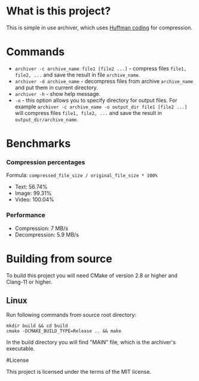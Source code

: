 # What is this project?

This is simple in use archiver, which uses [Huffman coding](https://en.wikipedia.org/wiki/Huffman_coding) 
for compression. 

# Commands
* `archiver -c archive_name file1 [file2 ...]` - compress files 
`file1, file2, ...` and save the result in file `archive_name`.
* `archiver -d archive_name` - decompress files from archive `archive_name`
and put them in current directory.
* `archiver -h` - show help message.
* `-o` - this option allows you to specify directory for output files. 
For example `archiver -c archive_name -o output_dir file1 [file2 ...]`
will compress files `file1, file2, ...` and save the result in 
`output_dir/archive_name`.

# Benchmarks

### Compression percentages

Formula: `compressed_file_size / original_file_size * 100%`

* Text: 56.74%
* Image: 99.31%
* Video: 100.04%

### Performance

* Compression: 7 MB/s
* Decompression: 5.9 MB/s

# Building from source

To build this project you will need CMake of version 2.8
or higher and Clang-11 or higher.

## Linux

Run following commands from source root directory:

    mkdir build && cd build
    cmake -DCMAKE_BUILD_TYPE=Release .. && make

In the build directory you will find "MAIN" file, which
is the archiver's executable.

#License

This project is licensed under the terms of the MIT license.
